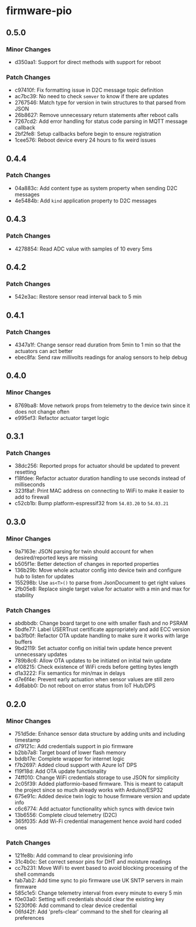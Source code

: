 # firmware-pio

## 0.5.0

### Minor Changes

- d350aa1: Support for direct methods with support for reboot

### Patch Changes

- c97410f: Fix formatting issue in D2C message topic definition
- ac7bc39: No need to check `semver` to know if there are updates
- 2767546: Match type for version in twin structures to that parsed from JSON
- 26b8627: Remove unnecessary return statements after reboot calls
- 7267cd2: Add error handling for status code parsing in MQTT message callback
- 2bf2fe8: Setup callbacks before begin to ensure registration
- 1cee576: Reboot device every 24 hours to fix weird issues

## 0.4.4

### Patch Changes

- 04a883c: Add content type as system property when sending D2C messages
- 4e5484b: Add `kind` application property to D2C messages

## 0.4.3

### Patch Changes

- 4278854: Read ADC value with samples of 10 every 5ms

## 0.4.2

### Patch Changes

- 542e3ac: Restore sensor read interval back to 5 min

## 0.4.1

### Patch Changes

- 4347a1f: Change sensor read duration from 5min to 1 min so that the actuators can act better
- ebec8fa: Send raw millivolts readings for analog sensors to help debug

## 0.4.0

### Minor Changes

- 8769ba8: Move network props from telemetry to the device twin since it does not change often
- e995ef3: Refactor actuator target logic

## 0.3.1

### Patch Changes

- 38dc256: Reported props for actuator should be updated to prevent resetting
- f18fdee: Refactor actuator duration handling to use seconds instead of milliseconds
- 323f8af: Print MAC address on connecting to WiFi to make it easier to add to firewall
- c52cb1b: Bump platform-espressif32 from `54.03.20` to `54.03.21`

## 0.3.0

### Minor Changes

- 9a7163e: JSON parsing for twin should account for when desired/reported keys are missing
- b505f1e: Better detection of changes in reported properties
- 136b29b: Move whole actuator config into device twin and configure hub to listen for updates
- 155298b: Use `as<T>()` to parse from JsonDocument to get right values
- 2fb05e8: Replace single target value for actuator with a min and max for stability

### Patch Changes

- abdbbdb: Change board target to one with smaller flash and no PSRAM
- 5bdfe77: Label USERTrust certificate appropriately and add ECC version
- ba3fb0f: Refactor OTA update handling to make sure it works with large buffers
- 9bd2119: Set actuator config on initial twin update hence prevent unnecessary updates
- 789b8c6: Allow OTA updates to be initiated on initial twin update
- e108215: Check existence of WiFi creds before getting bytes length
- d1a3222: Fix semantics for min/max in delays
- d7e6f4e: Prevent early actuation when sensor values are still zero
- 4d6abb0: Do not reboot on error status from IoT Hub/DPS

## 0.2.0

### Minor Changes

- 751d5de: Enhance sensor data structure by adding units and including timestamp
- d79121c: Add credentials support in pio firmware
- b2bb7a8: Target board of lower flash memory
- bddb17e: Complete wrapper for internet logic
- f7b2697: Added cloud support with Azure IoT DPS
- f19f18d: Add OTA update functionality
- 74ff010: Change WiFi credentials storage to use JSON for simplicity
- 2c05f39: Added platformio-based firmware. This is meant to catapult the project since so much already works with Arduino/ESP32
- 675e91c: Added device twin logic to house firmware version and update info
- c6c6774: Add actuator functionality which syncs with device twin
- 13b6556: Complete cloud telemetry (D2C)
- 365f035: Add Wi-Fi credential management hence avoid hard coded ones

### Patch Changes

- 121fe8b: Add command to clear provisioning info
- 31c4b0c: Set correct sensor pins for DHT and moisture readings
- cc7b231: Move WiFi to event based to avoid blocking processing of the shell commands
- fab7ab2: Add time sync to pio firmware use UK SNTP servers in main firmware
- 585c1e5: Change telemetry interval from every minute to every 5 min
- f0e03a0: Setting wifi credentials should clear the existing key
- 5230f06: Add command to clear device credential
- 06fd42f: Add 'prefs-clear' command to the shell for clearing all preferences
